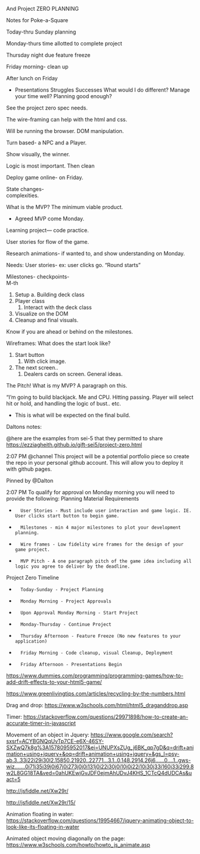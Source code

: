 


And Project ZERO PLANNING

Notes for Poke-a-Square


Today-thru Sunday planning

Monday-thurs time allotted to complete project

Thursday night due feature freeze

Friday morning-  clean up 

After lunch on Friday
-  Presentations
Struggles
Successes
What would I do different?
Manage your time well? 
Planning good enough?


See the project zero spec needs. 

The wire-framing can help with the html and css.

Will be running the browser.  DOM manipulation. 

Turn based-  a NPC and a Player. 

Show visually, the winner.

Logic is most important.  Then clean 

Deploy game online-  on Friday. 

State changes-  
complexities. 

What is the MVP?  The minimum viable product. 
-  Agreed MVP come Monday. 

Learning project— code practice. 


User stories for flow of the game. 

Research animations-  if wanted to, and show understanding on Monday. 

Needs:
User stories- ex:  user clicks go.  “Round starts”

Milestones- checkpoints-  
M-th
1. Setup
	a. Building deck class
2. Player class
    1. Interact with the deck class
3. Visualize on the DOM
4. Cleanup and final visuals.

Know if you are ahead or behind on the milestones. 

Wireframes:
What does the start look like?  
1. Start button
    1. With click image.
2. The next screen.. 
    1. Dealers cards on screen.  General ideas. 

The Pitch!
What is my MVP?  A paragraph on this. 

“I’m going to build blackjack.  Me and CPU.  Hitting passing. Player will select hit or hold, and handling the logic of bust.. etc. 
-  This is what will be expected on the final build. 

Daltons notes:

@here are the examples from sei-5 that they permitted to share
https://ezziagheith.github.io/gift-sei5/project-zero.html

2:07 PM
@channel This project will be a potential portfolio piece so create the repo in your personal github account. This will allow you to deploy it with github pages.

Pinned by @Dalton

2:07 PM
To qualify for approval on Monday morning you will need to provide the following:
Planning Material Requirements
* 		User Stories - Must include user interaction and game logic. IE. User clicks start button to begin game.
* 		Milestones - min 4 major milestones to plot your development planning.
* 		Wire frames - Low fidelity wire frames for the design of your game project.
* 		MVP Pitch - A one paragraph pitch of the game idea including all logic you agree to deliver by the deadline. 


Project Zero Timeline
* 		Today-Sunday - Project Planning
* 		Monday Morning - Project Approvals 
* 		Upon Approval Monday Morning - Start Project
* 		Monday-Thursday - Continue Project
* 		Thursday Afternoon - Feature Freeze (No new features to your application)
* 		Friday Morning - Code cleanup, visual Cleanup, Deployment
* 		Friday Afternoon - Presentations Begin



https://www.dummies.com/programming/programming-games/how-to-add-drift-effects-to-your-html5-game/

https://www.greenlivingtips.com/articles/recycling-by-the-numbers.html


Drag and drop:
https://www.w3schools.com/html/html5_draganddrop.asp

Timer:
https://stackoverflow.com/questions/29971898/how-to-create-an-accurate-timer-in-javascript

Movement of an object in Jquery:
https://www.google.com/search?sxsrf=ACYBGNQqUvTp7CE-e6X-46SY-SXZwQ7k8g%3A1578095952017&ei=UNUPXsZUg_j6BK_qp7gD&q=drift+animation+using+jquery+&oq=drift+animation+using+jquery+&gs_l=psy-ab.3..33i22i29i30l2.15850.21920..22771...3.1..0.148.2914.26j6......0....1..gws-wiz.......0i71j35i39j0i67j0i273j0j0i131j0i22i30j0i10j0i22i10i30j33i160j33i299.8w2L8GG18TA&ved=0ahUKEwjGvJDF0ejmAhUDvJ4KHS_1CTcQ4dUDCAs&uact=5

http://jsfiddle.net/Xw29r/

http://jsfiddle.net/Xw29r/15/

Animation floating in water:
https://stackoverflow.com/questions/19954667/jquery-animating-object-to-look-like-its-floating-in-water

Animated object moving diagonally on the page:
https://www.w3schools.com/howto/howto_js_animate.asp



